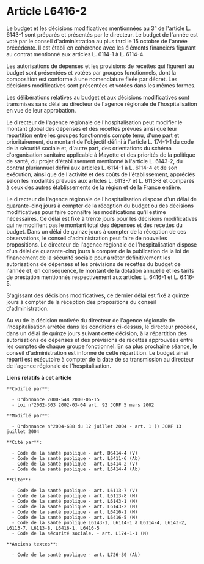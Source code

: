 # Article L6416-2

Le budget et les décisions modificatives mentionnées au 3° de l'article L. 6143-1 sont préparés et présentés par le
directeur. Le budget de l'année est voté par le conseil d'administration au plus tard le 15 octobre de l'année précédente. Il
est établi en cohérence avec les éléments financiers figurant au contrat mentionné aux articles L. 6114-1 à L. 6114-4.

Les autorisations de dépenses et les provisions de recettes qui figurent au budget sont présentées et votées par groupes
fonctionnels, dont la composition est conforme à une nomenclature fixée par décret. Les décisions modificatives sont
présentées et votées dans les mêmes formes.

Les délibérations relatives au budget et aux décisions modificatives sont transmises sans délai au directeur de l'agence
régionale de l'hospitalisation en vue de leur approbation.

Le directeur de l'agence régionale de l'hospitalisation peut modifier le montant global des dépenses et des recettes prévues
ainsi que leur répartition entre les groupes fonctionnels compte tenu, d'une part et prioritairement, du montant de
l'objectif défini à l'article L. 174-1-1 du code de la sécurité sociale et, d'autre part, des orientations du schéma
d'organisation sanitaire applicable à Mayotte et des priorités de la politique de santé, du projet d'établissement mentionné
à l'article L. 6143-2, du contrat pluriannuel défini aux articles L. 6114-1 à L. 6114-4 et de son exécution, ainsi que de
l'activité et des coûts de l'établissement, appréciés selon les modalités prévues aux articles L. 6113-7 et L. 6113-8 et
comparés à ceux des autres établissements de la région et de la France entière.

Le directeur de l'agence régionale de l'hospitalisation dispose d'un délai de quarante-cinq jours à compter de la réception
du budget ou des décisions modificatives pour faire connaître les modifications qu'il estime nécessaires. Ce délai est fixé à
trente jours pour les décisions modificatives qui ne modifient pas le montant total des dépenses et des recettes du budget.
Dans un délai de quinze jours à compter de la réception de ces observations, le conseil d'administration peut faire de
nouvelles propositions. Le directeur de l'agence régionale de l'hospitalisation dispose d'un délai de quarante-cinq jours à
compter de la publication de la loi de financement de la sécurité sociale pour arrêter définitivement les autorisations de
dépenses et les prévisions de recettes du budget de l'année et, en conséquence, le montant de la dotation annuelle et les
tarifs de prestation mentionnés respectivement aux articles L. 6416-1 et L. 6416-5.

S'agissant des décisions modificatives, ce dernier délai est fixé à quinze jours à compter de la réception des propositions
du conseil d'administration.

Au vu de la décision motivée du directeur de l'agence régionale de l'hospitalisation arrêtée dans les conditions ci-dessus,
le directeur procède, dans un délai de quinze jours suivant cette décision, à la répartition des autorisations de dépenses et
des prévisions de recettes approuvées entre les comptes de chaque groupe fonctionnel. En sa plus prochaine séance, le conseil
d'administration est informé de cette répartition. Le budget ainsi réparti est exécutoire à compter de la date de sa
transmission au directeur de l'agence régionale de l'hospitalisation.

**Liens relatifs à cet article**

	**Codifié par**:

	  - Ordonnance 2000-548 2000-06-15
	  - Loi n°2002-303 2002-03-04 art. 92 JORF 5 mars 2002

	**Modifié par**:

	  - Ordonnance n°2004-688 du 12 juillet 2004 - art. 1 () JORF 13 juillet 2004

	**Cité par**:

	  - Code de la santé publique - art. D6414-4 (V)
	  - Code de la santé publique - art. L6411-6 (Ab)
	  - Code de la santé publique - art. L6414-2 (V)
	  - Code de la santé publique - art. L6414-4 (Ab)

	**Cite**:

	  - Code de la santé publique - art. L6113-7 (V)
	  - Code de la santé publique - art. L6113-8 (M)
	  - Code de la santé publique - art. L6143-1 (M)
	  - Code de la santé publique - art. L6143-2 (M)
	  - Code de la santé publique - art. L6416-1 (M)
	  - Code de la santé publique - art. L6416-5 (M)
	  - Code de la santé publique L6143-1, L6114-1 à L6114-4, L6143-2, L6113-7, L6113-8, L6416-1, L6416-5
	  - Code de la sécurité sociale. - art. L174-1-1 (M)

	**Anciens textes**:

	  - Code de la santé publique - art. L726-30 (Ab)
